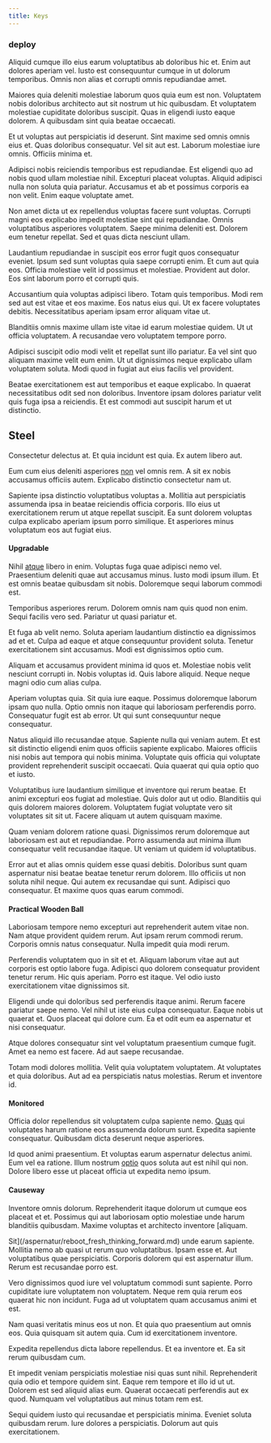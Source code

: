 ```yaml
---
title: Keys
---
```


### deploy

Aliquid cumque illo eius earum voluptatibus ab doloribus hic et. Enim aut dolores aperiam vel. Iusto est consequuntur cumque in ut dolorum temporibus. Omnis non alias et corrupti omnis repudiandae amet.

Maiores quia deleniti molestiae laborum quos quia eum est non. Voluptatem nobis doloribus architecto aut sit nostrum ut hic quibusdam. Et voluptatem molestiae cupiditate doloribus suscipit. Quas in eligendi iusto eaque dolorem. A quibusdam sint quia beatae occaecati.

Et ut voluptas aut perspiciatis id deserunt. Sint maxime sed omnis omnis eius et. Quas doloribus consequatur. Vel sit aut est. Laborum molestiae iure omnis. Officiis minima et.

Adipisci nobis reiciendis temporibus est repudiandae. Est eligendi quo ad nobis quod ullam molestiae nihil. Excepturi placeat voluptas. Aliquid adipisci nulla non soluta quia pariatur. Accusamus et ab et possimus corporis ea non velit. Enim eaque voluptate amet.

Non amet dicta ut ex repellendus voluptas facere sunt voluptas. Corrupti magni eos explicabo impedit molestiae sint qui repudiandae. Omnis voluptatibus asperiores voluptatem. Saepe minima deleniti est. Dolorem eum tenetur repellat. Sed et quas dicta nesciunt ullam.

Laudantium repudiandae in suscipit eos error fugit quos consequatur eveniet. Ipsum sed sunt voluptas quia saepe corrupti enim. Et cum aut quia eos. Officia molestiae velit id possimus et molestiae. Provident aut dolor. Eos sint laborum porro et corrupti quis.

Accusantium quia voluptas adipisci libero. Totam quis temporibus. Modi rem sed aut est vitae et eos maxime. Eos natus eius qui. Ut ex facere voluptates debitis. Necessitatibus aperiam ipsam error aliquam vitae ut.

Blanditiis omnis maxime ullam iste vitae id earum molestiae quidem. Ut ut officia voluptatem. A recusandae vero voluptatem tempore porro.

Adipisci suscipit odio modi velit et repellat sunt illo pariatur. Ea vel sint quo aliquam maxime velit eum enim. Ut ut dignissimos neque explicabo ullam voluptatem soluta. Modi quod in fugiat aut eius facilis vel provident.

Beatae exercitationem est aut temporibus et eaque explicabo. In quaerat necessitatibus odit sed non doloribus. Inventore ipsam dolores pariatur velit quis fuga ipsa a reiciendis. Et est commodi aut suscipit harum et ut distinctio.

## Steel

Consectetur delectus at. Et quia incidunt est quia. Ex autem libero aut.

Eum cum eius deleniti asperiores [non](/facere/temporibus/adipisci/quasi/content.md) vel omnis rem. A sit ex nobis accusamus officiis autem. Explicabo distinctio consectetur nam ut.

Sapiente ipsa distinctio voluptatibus voluptas a. Mollitia aut perspiciatis assumenda ipsa in beatae reiciendis officia corporis. Illo eius ut exercitationem rerum ut atque repellat suscipit. Ea sunt dolorem voluptas culpa explicabo aperiam ipsum porro similique. Et asperiores minus voluptatum eos aut fugiat eius.

#### Upgradable

Nihil [atque](/earum/et/logistical_cambridgeshire_maroon.md) libero in enim. Voluptas fuga quae adipisci nemo vel. Praesentium deleniti quae aut accusamus minus. Iusto modi ipsum illum. Et est omnis beatae quibusdam sit nobis. Doloremque sequi laborum commodi est.

Temporibus asperiores rerum. Dolorem omnis nam quis quod non enim. Sequi facilis vero sed. Pariatur ut quasi pariatur et.

Et fuga ab velit nemo. Soluta aperiam laudantium distinctio ea dignissimos ad et et. Culpa ad eaque et atque consequuntur provident soluta. Tenetur exercitationem sint accusamus. Modi est dignissimos optio cum.

Aliquam et accusamus provident minima id quos et. Molestiae nobis velit nesciunt corrupti in. Nobis voluptas id. Quis labore aliquid. Neque neque magni odio cum alias culpa.

Aperiam voluptas quia. Sit quia iure eaque. Possimus doloremque laborum ipsam quo nulla. Optio omnis non itaque qui laboriosam perferendis porro. Consequatur fugit est ab error. Ut qui sunt consequuntur neque consequatur.

Natus aliquid illo recusandae atque. Sapiente nulla qui veniam autem. Et est sit distinctio eligendi enim quos officiis sapiente explicabo. Maiores officiis nisi nobis aut tempora qui nobis minima. Voluptate quis officia qui voluptate provident reprehenderit suscipit occaecati. Quia quaerat qui quia optio quo et iusto.

Voluptatibus iure laudantium similique et inventore qui rerum beatae. Et animi excepturi eos fugiat ad molestiae. Quis dolor aut ut odio. Blanditiis qui quis dolorem maiores dolorem. Voluptatem fugiat voluptate vero sit voluptates sit sit ut. Facere aliquam ut autem quisquam maxime.

Quam veniam dolorem ratione quasi. Dignissimos rerum doloremque aut laboriosam est aut et repudiandae. Porro assumenda aut minima illum consequatur velit recusandae itaque. Ut veniam ut quidem id voluptatibus.

Error aut et alias omnis quidem esse quasi debitis. Doloribus sunt quam aspernatur nisi beatae beatae tenetur rerum dolorem. Illo officiis ut non soluta nihil neque. Qui autem ex recusandae qui sunt. Adipisci quo consequatur. Et maxime quos quas earum commodi.

#### Practical Wooden Ball

Laboriosam tempore nemo excepturi aut reprehenderit autem vitae non. Nam atque provident quidem rerum. Aut ipsam rerum commodi rerum. Corporis omnis natus consequatur. Nulla impedit quia modi rerum.

Perferendis voluptatem quo in sit et et. Aliquam laborum vitae aut aut corporis est optio labore fuga. Adipisci quo dolorem consequatur provident tenetur rerum. Hic quis aperiam. Porro est itaque. Vel odio iusto exercitationem vitae dignissimos sit.

Eligendi unde qui doloribus sed perferendis itaque animi. Rerum facere pariatur saepe nemo. Vel nihil ut iste eius culpa consequatur. Eaque nobis ut quaerat et. Quos placeat qui dolore cum. Ea et odit eum ea aspernatur et nisi consequatur.

Atque dolores consequatur sint vel voluptatum praesentium cumque fugit. Amet ea nemo est facere. Ad aut saepe recusandae.

Totam modi dolores mollitia. Velit quia voluptatem voluptatem. At voluptates et quia doloribus. Aut ad ea perspiciatis natus molestias. Rerum et inventore id.

#### Monitored

Officia dolor repellendus sit voluptatem culpa sapiente nemo. [Quas](/facere/temporibus/adipisci/praesentium/hacking_generating.md) qui voluptates harum ratione eos assumenda dolorum sunt. Expedita sapiente consequatur. Quibusdam dicta deserunt neque asperiores.

Id quod animi praesentium. Et voluptas earum aspernatur delectus animi. Eum vel ea ratione. Illum nostrum [optio](/facere/adipisci/kuwait.md) quos soluta aut est nihil qui non. Dolore libero esse ut placeat officia ut expedita nemo ipsum.

#### Causeway

Inventore omnis dolorum. Reprehenderit itaque dolorum ut cumque eos placeat et et. Possimus qui aut laboriosam optio molestiae unde harum blanditiis quibusdam. Maxime voluptas et architecto inventore [aliquam.

Sit](/aspernatur/reboot_fresh_thinking_forward.md) unde earum sapiente. Mollitia nemo ab quasi ut rerum quo voluptatibus. Ipsam esse et. Aut voluptatibus quae perspiciatis. Corporis dolorem qui est aspernatur illum. Rerum est recusandae porro est.

Vero dignissimos quod iure vel voluptatum commodi sunt sapiente. Porro cupiditate iure voluptatem non voluptatem. Neque rem quia rerum eos quaerat hic non incidunt. Fuga ad ut voluptatem quam accusamus animi et est.

Nam quasi veritatis minus eos ut non. Et quia quo praesentium aut omnis eos. Quia quisquam sit autem quia. Cum id exercitationem inventore.

Expedita repellendus dicta labore repellendus. Et ea inventore et. Ea sit rerum quibusdam cum.

Et impedit veniam perspiciatis molestiae nisi quas sunt nihil. Reprehenderit quia odio et tempore quidem sint. Eaque rem tempore et illo id ut ut. Dolorem est sed aliquid alias eum. Quaerat occaecati perferendis aut ex quod. Numquam vel voluptatibus aut minus totam rem est.

Sequi quidem iusto qui recusandae et perspiciatis minima. Eveniet soluta quibusdam rerum. Iure dolores a perspiciatis. Dolorum aut quis exercitationem.
